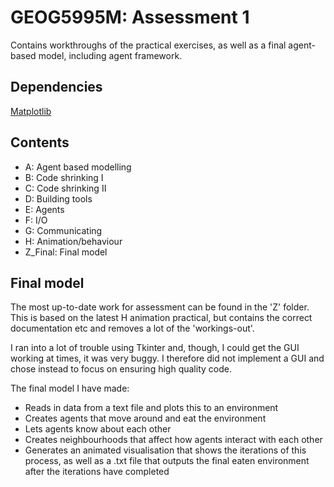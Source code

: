 # GEOG5995M: Assessment 1

Contains workthroughs of the practical exercises, as well as a final agent-based model, including agent framework.

## Dependencies

[Matplotlib](https://matplotlib.org)

## Contents
- A: Agent based modelling
- B: Code shrinking I
- C: Code shrinking II
- D: Building tools
- E: Agents
- F: I/O
- G: Communicating
- H: Animation/behaviour
- Z_Final: Final model

## Final model

The most up-to-date work for assessment can be found in the 'Z' folder. This is based on the latest H animation practical, but contains the correct documentation etc and removes a lot of the 'workings-out'. 

I ran into a lot of trouble using Tkinter and, though, I could get the GUI working at times, it was very buggy. I therefore did not implement a GUI and chose instead to focus on ensuring high quality code.

The final model I have made:
- Reads in data from a text file and plots this to an environment
- Creates agents that move around and eat the environment
- Lets agents know about each other
- Creates neighbourhoods that affect how agents interact with each other
- Generates an animated visualisation that shows the iterations of this process, as well as a .txt file that outputs the final eaten environment after the iterations have completed
